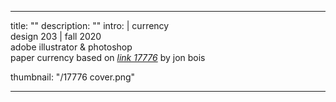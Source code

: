 ---

title: ""
description: ""
intro: |
 currency <br>
 design 203 | fall 2020 <br>
 adobe illustrator & photoshop <br>
 paper currency based on <i><a href="https://www.sbnation.com/a/17776-football">link 17776</a></i> by jon bois

thumbnail: "/17776 cover.png"

---